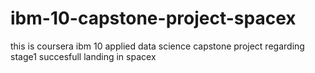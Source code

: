 # ibm-10-capstone-project-spacex
this is coursera ibm 10 applied data science capstone project regarding stage1 succesfull landing in spacex
